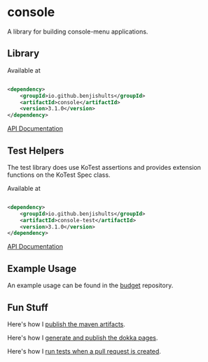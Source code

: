 # console

A library for building console-menu applications.

## Library

Available at

```xml

<dependency>
    <groupId>io.github.benjishults</groupId>
    <artifactId>console</artifactId>
    <version>3.1.0</version>
</dependency>
```

[API Documentation](https://benjishults.github.io/console/dokka/html/lib/index.html)

## Test Helpers

The test library does use KoTest assertions and provides extension functions on the KoTest Spec class.

Available at

```xml

<dependency>
    <groupId>io.github.benjishults</groupId>
    <artifactId>console-test</artifactId>
    <version>3.1.0</version>
</dependency>
```

[API Documentation](https://benjishults.github.io/console/dokka/html/test/index.html)

## Example Usage

An example usage can be found in the [budget](https://github.com/benjishults/budget) repository.

## Fun Stuff

Here's how I [publish the maven artifacts](./.github/workflows/publish.yml).

Here's how I [generate and publish the dokka pages](./.github/workflows/dokka.yml).

Here's how I [run tests when a pull request is created](./.github/workflows/test.yml).
